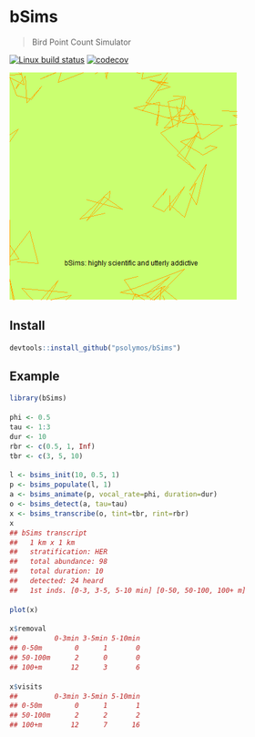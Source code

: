 # bSims
> Bird Point Count Simulator

[![Linux build status](https://travis-ci.org/psolymos/bSims.svg?branch=master)](https://travis-ci.org/psolymos/bSims)
[![codecov](https://codecov.io/gh/psolymos/bSims/branch/master/graph/badge.svg)](https://codecov.io/gh/psolymos/bSims)

![](bsims.gif)

## Install

```R
devtools::install_github("psolymos/bSims")
```

## Example

```R
library(bSims)

phi <- 0.5
tau <- 1:3
dur <- 10
rbr <- c(0.5, 1, Inf)
tbr <- c(3, 5, 10)

l <- bsims_init(10, 0.5, 1)
p <- bsims_populate(l, 1)
a <- bsims_animate(p, vocal_rate=phi, duration=dur)
o <- bsims_detect(a, tau=tau)
x <- bsims_transcribe(o, tint=tbr, rint=rbr)
x
## bSims transcript
##   1 km x 1 km
##   stratification: HER
##   total abundance: 98
##   total duration: 10
##   detected: 24 heard
##   1st inds. [0-3, 3-5, 5-10 min] [0-50, 50-100, 100+ m]

plot(x)

x$removal
##         0-3min 3-5min 5-10min
## 0-50m        0      1       0
## 50-100m      2      0       0
## 100+m       12      3       6

x$visits
##         0-3min 3-5min 5-10min
## 0-50m        0      1       1
## 50-100m      2      2       2
## 100+m       12      7      16
```
